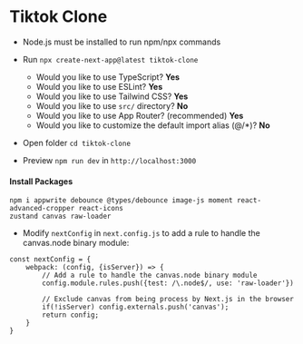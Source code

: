 # Tiktok Clone
- Node.js must be installed to run npm/npx commands
- Run ```npx create-next-app@latest tiktok-clone```
  - Would you like to use TypeScript? **Yes**
  - Would you like to use ESLint? **Yes**
  - Would you like to use Tailwind CSS? **Yes**
  - Would you like to use `src/` directory? **No**
  - Would you like to use App Router? (recommended) **Yes**
  - Would you like to customize the default import alias (@/*)? **No**

- Open folder `cd tiktok-clone`
- Preview `npm run dev` in `http://localhost:3000`

#### Install Packages
```
npm i appwrite debounce @types/debounce image-js moment react-advanced-cropper react-icons 
zustand canvas raw-loader
```

- Modify `nextConfig` in `next.config.js` to add a rule to handle the canvas.node binary module:
```
const nextConfig = {
    webpack: (config, {isServer}) => {
        // Add a rule to handle the canvas.node binary module
        config.module.rules.push({test: /\.node$/, use: 'raw-loader'})

        // Exclude canvas from being process by Next.js in the browser
        if(!isServer) config.externals.push('canvas');
        return config;
    }
}
```
